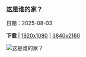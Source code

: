 ### 这是谁的家？

日期：2025-08-03

**下载**  |  [1920x1080](https://cn.bing.com/th?id=OHR.LaplandOwl_ZH-CN6070251232_1920x1080.jpg)  |  [3840x2160](https://cn.bing.com/th?id=OHR.LaplandOwl_ZH-CN6070251232_UHD.jpg)

![这是谁的家？](https://cn.bing.com/th?id=OHR.LaplandOwl_ZH-CN6070251232_1920x1080.jpg "巢中的乌林鸮, 芬兰 (© imageBROKER.com/Alamy Stock Photo)")

